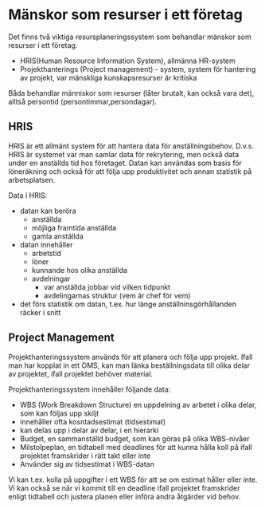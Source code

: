 
# Mänskor som resurser i ett företag

Det finns två viktiga resursplaneringssystem som behandlar mänskor som resurser i ett företag.
 - HRIS(Human Resource Information System), allmänna HR-system
 - Projekthanterings (Project management) - system, system för hantering av projekt, var mänskliga kunskapsresurser är kritiska
 
Båda behandlar människor som resurser (låter brutalt, kan också vara det), alltså persontid (persontimmar,persondagar). 
 
## HRIS

HRIS är ett allmänt system för att hantera data för anställningsbehov. D.v.s. HRIS är systemet var man samlar data för rekrytering, men också data under en anställds tid hos företaget. Datan kan användas som basis för löneräkning och också för att följa upp produktivitet och annan statistik på arbetsplatsen.

Data i HRIS:
 - datan kan beröra
   - anställda
   - möjliga framtida anställda
   - gamla anställda
 - datan innehåller
   - arbetstid
   - löner
   - kunnande hos olika anställda
   - avdelningar
     - var anställda jobbar vid vilken tidpunkt
     - avdelingarnas struktur (vem är chef för vem)
 - det förs statistik om datan, t.ex. hur länge anställninsgörhållanden räcker i snitt
 

## Project Management

Projekthanteringssystem används för att planera och följa upp projekt. Ifall man har kopplat in ett OMS, kan man länka beställningsdata till olika delar av projektet, ifall projektet behöver material.

Projekthanteringssystem innehåller följande data:

 - WBS (Work Breakdown Structure) en uppdelning av arbetet i olika delar, som kan följas upp skiljt
  - innehåller ofta kosntadsestimat (tidsestimat)
  - kan delas upp i delar av delar, i en hierarki
 - Budget, en sammanställd budget, som kan göras på olika WBS-nivåer
 - Milstolpeplan, en tidtabell med deadlines för att kunna hålla koll på ifall projektet framskrider i rätt takt eller inte
  - Använder sig av tidsestimat i WBS-datan
 
Vi kan t.ex. kolla på uppgifter i ett WBS för att se om estimat håller eller inte. Vi kan också se när vi kommit till en deadline ifall projektet framskrider enligt tidtabell och justera planen eller införa andra åtgärder vid behov.
